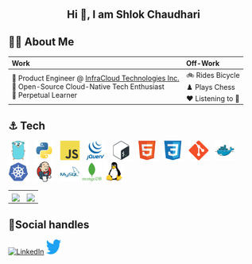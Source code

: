 <h2 align="center">  Hi 👋, I am Shlok Chaudhari </h2> 

 ## :man_shrugging: About Me

| Work | Off-Work |
| :--- | :--- |
| 🎯 Product Engineer @ [InfraCloud Technologies Inc.](//infracloud.io) <br/>🔰 Open-Source Cloud-Native Tech Enthusiast <br/>🌱 Perpetual Learner | 🚲 Rides Bicycle <br/>♟️	Plays Chess <br/>♥️ Listening to 🎵 |

## ⚓️ Tech

<img src="https://github.com/devicons/devicon/blob/master/icons/go/go-original.svg" alt="Golang" width="40" height="40" /> &nbsp;
<img src="https://github.com/devicons/devicon/blob/master/icons/python/python-original.svg" alt="Python" width="40" height="40" /> &nbsp;
<img src="https://github.com/devicons/devicon/blob/master/icons/javascript/javascript-original.svg" alt="JavaScript" width="40" height="40" /> &nbsp;
<img src="https://github.com/devicons/devicon/blob/master/icons/jquery/jquery-plain-wordmark.svg" alt="JQuery" width="40" height="40" /> &nbsp;
<img src="https://github.com/devicons/devicon/blob/master/icons/bash/bash-original.svg" alt="Bash" width="40" height="40" /> &nbsp;
<img src="https://github.com/devicons/devicon/blob/master/icons/html5/html5-original.svg" alt="HTML5" width="40" height="40" /> &nbsp;
<img src="https://github.com/devicons/devicon/blob/master/icons/css3/css3-original.svg" alt="CSS3" width="40" height="40" /> &nbsp;
<img src="https://github.com/devicons/devicon/blob/master/icons/git/git-original.svg" alt="Git" width="40" height="40" /> &nbsp;
<img src="https://github.com/devicons/devicon/blob/master/icons/docker/docker-original.svg" alt="Docker" width="40" height="40" /> &nbsp;
<img src="https://github.com/devicons/devicon/blob/master/icons/kubernetes/kubernetes-plain.svg" alt="Kubernetes" width="40" height="40" /> &nbsp;
<img src="https://github.com/devicons/devicon/blob/master/icons/jenkins/jenkins-original.svg" alt="Jenkins" width="40" height="40" /> &nbsp;
<img src="https://github.com/devicons/devicon/blob/master/icons/mysql/mysql-plain-wordmark.svg" alt="MySQL" width="40" height="40"/>
<img src="https://github.com/devicons/devicon/blob/master/icons/mongodb/mongodb-plain-wordmark.svg" alt="MongoDB" width="40" height="40"/>
<img src="https://github.com/devicons/devicon/blob/master/icons/linux/linux-original.svg" alt="Linux" width="40" height="40" /> &nbsp;

<table>
  <tr>
    <th>
      <img src="https://github-readme-stats.vercel.app/api?username=shlokchaudhari9&show_icons=true&custom_title=Shlok's GitHub Stats&count_private=true&theme=blueberry" align="center" />
    </th>
    <th>
      <img src="https://github-readme-streak-stats.herokuapp.com/?user=shlokchaudhari9&hide_border=true&theme=blueberry" align="center" />
    </th>
  </tr>
</table>

## 🔗Social handles

<a href="https://www.linkedin.com/in/shlokchaudhari9/"><img src="https://image.flaticon.com/icons/png/512/174/174857.png" alt="LinkedIn" width="30"/></a>
<a href="https://twitter.com/shlokchaudhari9"><img src="https://github.com/devicons/devicon/blob/master/icons/twitter/twitter-original.svg" alt="Twitter" width="30"/></a>
